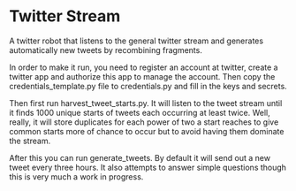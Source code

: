 Twitter Stream
==============

A twitter robot that listens to the general twitter stream and generates automatically new tweets by recombining fragments.

In order to make it run, you need to register an account at twitter, create a twitter app and 
authorize this app to manage the account. Then copy the credentials_template.py file to credentials.py and fill in the 
keys and secrets.

Then first run harvest_tweet_starts.py. It will listen to the tweet stream until it finds 1000 unique starts of tweets
each occurring at least twice. Well, really, it will store duplicates for each power of two a start reaches to give
common starts more of chance to occur but to avoid having them dominate the stream.

After this you can run generate_tweets. By default it will send out a new tweet every three hours. It also attempts
to answer simple questions though this is very much a work in progress.

